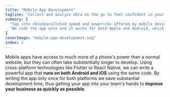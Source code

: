 ```yaml
---
title: "Mobile App Development"
tagline: "Collect and analyze data on the go to feel confident in your decisions no matter where you are."
summary: [
  "Tap into <b>unparalleled speed and power</b> offered by mobile devices",
  "We code the app once and it works for both Apple and Android, which <u>saves you development time and money</u>"
]
coverImage: "mobile-app-development.svg"
index: 2
---
```

Mobile apps have access to much more of a phone's power than a normal website, but they can often take substantially longer to develop. Using cross-platform technologies like Flutter or React Native, we can write a powerful app that <b class="text-black">runs on both Android and iOS</b> using the same code. By writing the app only once for both platforms we save substantial development time, thus getting your app into your team's hands to <b class="text-black">improve your business as quickly as possible</b>.  